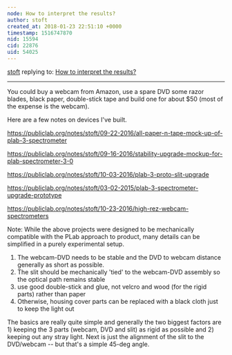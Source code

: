 ```yaml
---
node: How to interpret the results?
author: stoft
created_at: 2018-01-23 22:51:10 +0000
timestamp: 1516747870
nid: 15594
cid: 22876
uid: 54025
---
```




[stoft](../profile/stoft) replying to: [How to interpret the results?](../notes/amir129/01-23-2018/how-to-interpret-the-results)

----
You could buy a webcam from Amazon, use a spare DVD some razor blades, black paper, double-stick tape and build one for about $50 (most of the expense is the webcam).

Here are a few notes on devices I've built.

https://publiclab.org/notes/stoft/09-22-2016/all-paper-n-tape-mock-up-of-plab-3-spectrometer


https://publiclab.org/notes/stoft/09-16-2016/stability-upgrade-mockup-for-plab-spectrometer-3-0

https://publiclab.org/notes/stoft/10-03-2016/plab-3-proto-slit-upgrade

https://publiclab.org/notes/stoft/03-02-2015/plab-3-spectrometer-upgrade-prototype

https://publiclab.org/notes/stoft/10-23-2016/high-rez-webcam-spectrometers

Note: While the above projects were designed to be mechanically compatible with the PLab approach to product, many details can be simplified in a purely experimental setup.

1) The webcam-DVD needs to be stable and the DVD to webcam distance generally as short as possible.
2) The slit should be mechanically 'tied' to the webcam-DVD assembly so the optical path remains stable
3) use good double-stick and glue, not velcro and wood (for the rigid parts) rather than paper
4) Otherwise, housing cover parts can be replaced with a black cloth just to keep the light out

The basics are really quite simple and generally the two biggest factors are 1) keeping the 3 parts (webcam, DVD and slit) as rigid as possible and 2) keeping out any stray light. Next is just the alignment of the slit to the DVD/webcam -- but that's a simple 45-deg angle.

